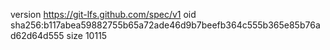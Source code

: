 version https://git-lfs.github.com/spec/v1
oid sha256:b117abea59882755b65a72ade46d9b7beefb364c555b365e85b76ad62d64d555
size 10115
